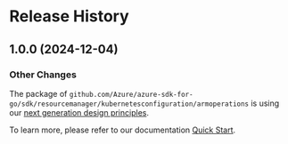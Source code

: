 # Release History

## 1.0.0 (2024-12-04)
### Other Changes

The package of `github.com/Azure/azure-sdk-for-go/sdk/resourcemanager/kubernetesconfiguration/armoperations` is using our [next generation design principles](https://azure.github.io/azure-sdk/general_introduction.html).

To learn more, please refer to our documentation [Quick Start](https://aka.ms/azsdk/go/mgmt).